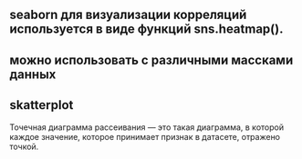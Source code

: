 ## seaborn для визуализации корреляций используется в виде функций sns.heatmap().
## можно использовать с различными массками данных

## skatterplot 
Точечная диаграмма рассеивания — это такая диаграмма, в которой каждое значение, которое принимает признак в датасете, отражено точкой.